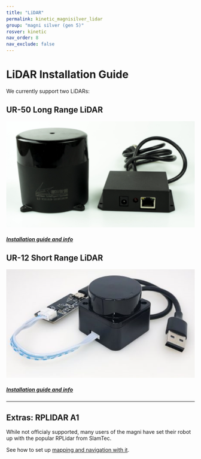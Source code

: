 ```yaml
---
title: "LiDAR"
permalink: kinetic_magnisilver_lidar
group: "magni silver (gen 5)"
rosver: kinetic
nav_order: 8
nav_exclude: false
--- 
```


# LiDAR Installation Guide

We currently support two LiDARs:

## UR-50 Long Range LiDAR

![Magni lidar connection](assets/camera_sensor/n301.png)

##### [Installation guide and info](kinetic_ur50_lidar)

## UR-12 Short Range LiDAR

![Magni lidar connection](assets/camera_sensor/ld06.png)

##### [Installation guide and info](kinetic_ur12_lidar)

<hr>

## Extras: RPLIDAR A1

While not officialy supported, many users of the magni have set their robot up with the popular RPLidar from SlamTec. 

See how to set up [mapping and navigation with it](kinetic_quick_start_navigation).